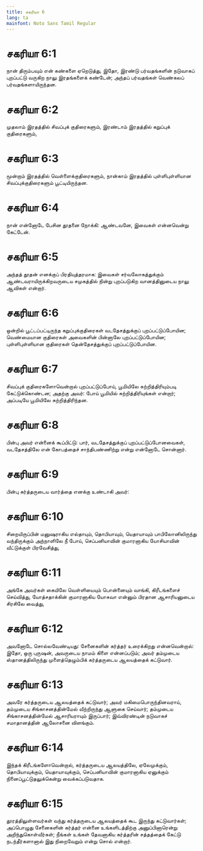 ```yaml
---
title: சகரியா 6
lang: ta
mainfont: Noto Sans Tamil Regular
---
```


# சகரியா 6:1

நான் திரும்பவும் என் கண்களை ஏறெடுத்து, இதோ, இரண்டு பர்வதங்களின் நடுவாகப் புறப்பட்டு வருகிற நாலு இரதங்களைக் கண்டேன்; அந்தப் பர்வதங்கள் வெண்கலப் பர்வதங்களாயிருந்தன.

# சகரியா 6:2

முதலாம் இரதத்தில் சிவப்புக் குதிரைகளும், இரண்டாம் இரதத்தில் கறுப்புக் குதிரைகளும்,

# சகரியா 6:3

மூன்றாம் இரதத்தில் வெள்ளைக்குதிரைகளும், நான்காம் இரதத்தில் புள்ளிபுள்ளியான சிவப்புக்குதிரைகளும் பூட்டியிருந்தன.

# சகரியா 6:4

நான் என்னோடே பேசின தூதனை நோக்கி: ஆண்டவனே, இவைகள் என்னவென்று கேட்டேன்.

# சகரியா 6:5

அந்தத் தூதன் எனக்குப் பிரதியுத்தரமாக: இவைகள் சர்வலோகத்துக்கும் ஆண்டவராயிருக்கிறவருடைய சமுகத்தில் நின்று புறப்படுகிற வானத்தினுடைய நாலு ஆவிகள் என்றார்.

# சகரியா 6:6

ஒன்றில் பூட்டப்பட்டிருந்த கறுப்புக்குதிரைகள் வடதேசத்துக்குப் புறப்பட்டுப்போயின; வெண்மையான குதிரைகள் அவைகளின் பின்னாலே புறப்பட்டுப்போயின; புள்ளிபுள்ளியான குதிரைகள் தென்தேசத்துக்குப் புறப்பட்டுப்போயின.

# சகரியா 6:7

சிவப்புக் குதிரைகளோவென்றால் புறப்பட்டுப்போய், பூமியிலே சுற்றித்திரியும்படி கேட்டுக்கொண்டன; அதற்கு அவர்: போய் பூமியில் சுற்றித்திரியுங்கள் என்றார்; அப்படியே பூமியிலே சுற்றித்திரிந்தன.

# சகரியா 6:8

பின்பு அவர் என்னைக் கூப்பிட்டு: பார், வடதேசத்துக்குப் புறப்பட்டுப்போனவைகள், வடதேசத்திலே என் கோபத்தைச் சாந்திபண்ணிற்று என்று என்னோடே சொன்னார்.

# சகரியா 6:9

பின்பு கர்த்தருடைய வார்த்தை எனக்கு உண்டாகி அவர்:

# சகரியா 6:10

சிறையிருப்பின் மனுஷராகிய எல்தாயும், தொபியாவும், யெதாயாவும் பாபிலோனிலிருந்து வந்திருக்கும் அந்நாளிலே நீ போய், செப்பனியாவின் குமாரனாகிய யோசியாவின் வீட்டுக்குள் பிரவேசித்து,

# சகரியா 6:11

அங்கே அவர்கள் கையிலே வெள்ளியையும் பொன்னையும் வாங்கி, கிரீடங்களைச் செய்வித்து, யோத்சதாக்கின் குமாரனாகிய யோசுவா என்னும் பிரதான ஆசாரியனுடைய சிரசிலே வைத்து,

# சகரியா 6:12

அவனோடே சொல்லவேண்டியது: சேனைகளின் கர்த்தர் உரைக்கிறது என்னவென்றால்: இதோ, ஒரு புருஷன், அவருடைய நாமம் கிளை என்னப்படும்; அவர் தம்முடைய ஸ்தானத்திலிருந்து முளைத்தெழும்பிக் கர்த்தருடைய ஆலயத்தைக் கட்டுவார்.

# சகரியா 6:13

அவரே கர்த்தருடைய ஆலயத்தைக் கட்டுவார்; அவர் மகிமைபொருந்தினவராய், தம்முடைய சிங்காசனத்தின்மேல் வீற்றிருந்து ஆளுகை செய்வார்; தம்முடைய சிங்காசனத்தின்மேல் ஆசாரியராயும் இருப்பார்; இவ்விரண்டின் நடுவாகச் சமாதானத்தின் ஆலோசனை விளங்கும்.

# சகரியா 6:14

இந்தக் கிரீடங்களோவென்றால், கர்த்தருடைய ஆலயத்திலே, ஏலேமுக்கும், தொபியாவுக்கும், யெதாயாவுக்கும், செப்பனியாவின் குமாரனாகிய ஏனுக்கும் நினைப்பூட்டுதலுக்கென்று வைக்கப்படுவதாக.

# சகரியா 6:15

தூரத்திலுள்ளவர்கள் வந்து கர்த்தருடைய ஆலயத்தைக் கூட இருந்து கட்டுவார்கள்; அப்பொழுது சேனைகளின் கர்த்தர் என்னை உங்களிடத்திற்கு அனுப்பினாரென்று அறிந்துகொள்வீர்கள்; நீங்கள் உங்கள் தேவனாகிய கர்த்தரின் சத்தத்தைக் கேட்டு நடந்தீர்களானால் இது நிறைவேறும் என்று சொல் என்றார்.

